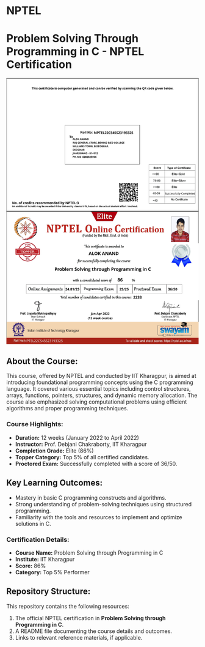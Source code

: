 # NPTEL
# Problem Solving Through Programming in C - NPTEL Certification

![NPTEL Certificate](./Problem%20Solving%20Through%20Programming%20In%20C.jpeg)

## About the Course:
This course, offered by NPTEL and conducted by IIT Kharagpur, is aimed at introducing foundational programming concepts using the C programming language. It covered various essential topics including control structures, arrays, functions, pointers, structures, and dynamic memory allocation. The course also emphasized solving computational problems using efficient algorithms and proper programming techniques.

### Course Highlights:
- **Duration:** 12 weeks (January 2022 to April 2022)
- **Instructor:** Prof. Debjani Chakraborty, IIT Kharagpur
- **Completion Grade:** Elite (86%)
- **Topper Category:** Top 5% of all certified candidates.
- **Proctored Exam:** Successfully completed with a score of 36/50.

## Key Learning Outcomes:
- Mastery in basic C programming constructs and algorithms.
- Strong understanding of problem-solving techniques using structured programming.
- Familiarity with the tools and resources to implement and optimize solutions in C.

### Certification Details:
- **Course Name:** Problem Solving through Programming in C
- **Institute:** IIT Kharagpur
- **Score:** 86%
- **Category:** Top 5% Performer

## Repository Structure:
This repository contains the following resources:
1. The official NPTEL certification in **Problem Solving through Programming in C**.
2. A README file documenting the course details and outcomes.
3. Links to relevant reference materials, if applicable.
